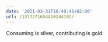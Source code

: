 ```yaml
---
date: '2021-03-31T16:48:45+02:00'
url: /1377271654410244102/
---
```

Consuming is silver, contributing is gold
